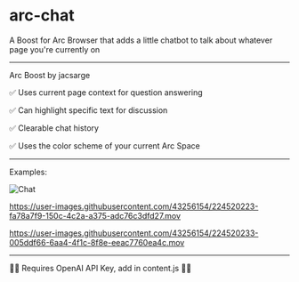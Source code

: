 # arc-chat
A Boost for Arc Browser that adds a little chatbot to talk about whatever page you're currently on

-----


Arc Boost by jacsarge

✅ Uses current page context for question answering

✅ Can highlight specific text for discussion

✅ Clearable chat history

✅ Uses the color scheme of your current Arc Space

-----

Examples:

![Chat](https://user-images.githubusercontent.com/43256154/224516352-44c4ee95-c895-4e94-b153-a9f79947f63c.png)


https://user-images.githubusercontent.com/43256154/224520223-fa78a7f9-150c-4c2a-a375-adc76c3dfd27.mov


https://user-images.githubusercontent.com/43256154/224520233-005ddf66-6aa4-4f1c-8f8e-eeac7760ea4c.mov


-----


🚨🚨 Requires OpenAI API Key, add in content.js 🚨🚨
